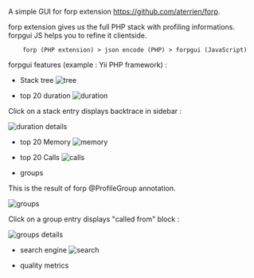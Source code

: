A simple GUI for forp extension https://github.com/aterrien/forp.

forp extension gives us the full PHP stack with profiling informations.
forpgui JS helps you to refine it clientside.

        forp (PHP extension) > json encode (PHP) > forpgui (JavaScript)

forpgui features (example : Yii PHP framework) :

- Stack tree
![tree](https://raw.github.com/aterrien/forpgui/master/doc/ui-tree.png)

- top 20 duration
![duration](https://raw.github.com/aterrien/forpgui/master/doc/ui-duration.png)

Click on a stack entry displays backtrace in sidebar :

![duration details](https://raw.github.com/aterrien/forpgui/master/doc/ui-duration-details.png)

- top 20 Memory
![memory](https://raw.github.com/aterrien/forpgui/master/doc/ui-memory.png)

- top 20 Calls
![calls](https://raw.github.com/aterrien/forpgui/master/doc/ui-calls.png)

- groups

This is the result of forp @ProfileGroup annotation.

![groups](https://raw.github.com/aterrien/forpgui/master/doc/ui-groups.png)

Click on a group entry displays "called from" block :

![groups details](https://raw.github.com/aterrien/forpgui/master/doc/ui-groups-details.png)

- search engine
![search](https://raw.github.com/aterrien/forpgui/master/doc/ui-search.png)


- quality metrics